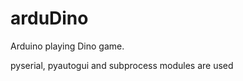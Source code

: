 # arduDino
Arduino playing Dino game.                            

pyserial, pyautogui and subprocess modules are used

